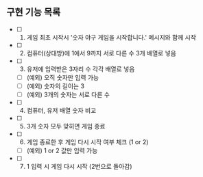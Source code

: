 ## 구현 기능 목록

- [ ] 1. 게임 최초 시작시 '숫자 야구 게임을 시작합니다.' 메시지와 함께 시작
- [ ] 2. 컴퓨터(상대방)에 1에서 9까지 서로 다른 수 3개 배열로 넣음
- [ ] 3. 유저에 입력받은 3자리 수 각각 배열로 넣음
  - [ ] (예외) 오직 숫자만 입력 가능
  - [ ] (예외) 숫자의 길이는 3
  - [ ] (예외) 3개의 숫자는 서로 다른 수
- [ ] 4. 컴퓨터, 유저 배열 숫자 비교
- [ ] 5. 3개 숫자 모두 맞히면 게임 종료
- [ ] 6. 게임 종료한 후 게임 다시 시작 여부 체크 (1 or 2)
  - [ ] (예외) 1 or 2 값만 입력 가능
- [ ] 7. 1 입력 시 게임 다시 시작 (2번으로 돌아감)
